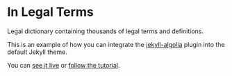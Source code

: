 # In Legal Terms

Legal dictionary containing thousands of legal terms and definitions.


This is an example of how you can integrate the [jekyll-algolia][1] plugin into the default Jekyll theme.

You can [see it live][2] or [follow the tutorial][3].


[1]: https://community.algolia.com/jekyll-algolia/
[2]: https://community.algolia.com/jekyll-algolia-example/
[3]: https://community.algolia.com/jekyll-algolia/blog.html
